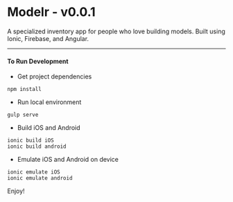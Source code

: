 # Modelr - v0.0.1

A specialized inventory app for people who love building models. Built using Ionic, Firebase, and Angular.

---

#### To Run Development

* Get project dependencies
```
npm install
```

* Run local environment
```
gulp serve
```

* Build iOS and Android
```
ionic build iOS
ionic build android
```

* Emulate iOS and Android on device
```
ionic emulate iOS
ionic emulate android
```

Enjoy!
